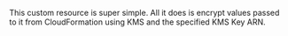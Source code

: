 This custom resource is super simple. All it does is encrypt values passed to it from CloudFormation using KMS and the specified KMS Key ARN.